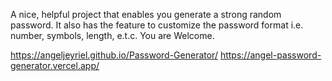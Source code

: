 A nice, helpful project that enables you generate a strong random password.
It also has the feature to customize the password format i.e. number, symbols, length, e.t.c.
You are Welcome.

https://angeljeyriel.github.io/Password-Generator/
https://angel-password-generator.vercel.app/
